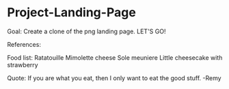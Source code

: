# Project-Landing-Page

Goal: Create a clone of the png landing page.
LET'S GO!


References:

Food list:
    Ratatouille
    Mimolette cheese
    Sole meuniere
    Little cheesecake with strawberry

Quote:
    If you are what you eat, then I only want to eat the good stuff. -Remy